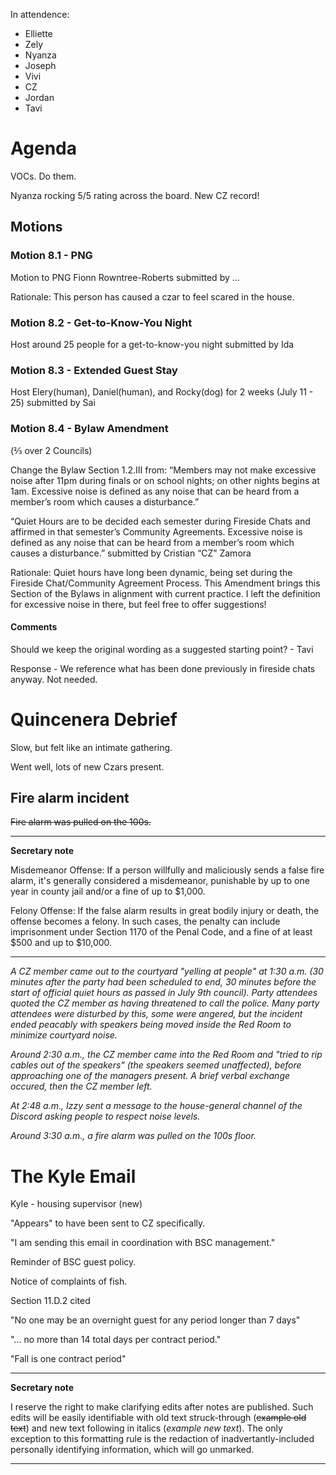 In attendence:
 - Elliette
 - Zely
 - Nyanza
 - Joseph
 - Vivi
 - CZ
 - Jordan
 - Tavi

# Agenda

VOCs. Do them.

Nyanza rocking 5/5 rating across the board. New CZ record!

## Motions

### Motion 8.1 - PNG

Motion to PNG Fionn Rowntree-Roberts submitted by … 

Rationale: This person has caused a czar to feel scared in the house.

### Motion 8.2 - Get-to-Know-You Night

Host around 25 people for a get-to-know-you night submitted by Ida 

### Motion 8.3 - Extended Guest Stay

Host Elery(human), Daniel(human), and Rocky(dog) for 2 weeks (July 11 - 25) submitted by Sai

### Motion 8.4 - Bylaw Amendment

(⅔ over 2 Councils)

Change the Bylaw Section 1.2.III from: 
“Members may not make excessive noise after 11pm during finals or on school nights; on other nights  begins at 1am. Excessive noise is defined as any noise that can be heard from a member’s room which causes a disturbance.” 

 “Quiet Hours are to be decided each semester during Fireside Chats and affirmed in that semester’s Community Agreements. Excessive noise is defined as any noise that can be heard from a member’s room which causes a disturbance.”  submitted by Cristian “CZ” Zamora 

Rationale: Quiet hours have long been dynamic, being set during the Fireside Chat/Community Agreement Process. This Amendment brings this Section of the Bylaws in alignment with current practice. I left the definition for excessive noise in there, but feel free to offer suggestions!

#### Comments

Should we keep the original wording as a suggested starting point? - Tavi

Response - We reference what has been done previously in fireside chats anyway. Not needed.

# Quincenera Debrief

Slow, but felt like an intimate gathering.

Went well, lots of new Czars present.

## Fire alarm incident

~~Fire alarm was pulled on the 100s.~~

---

**Secretary note**

Misdemeanor Offense: If a person willfully and maliciously sends a false fire alarm, it's generally considered a misdemeanor, punishable by up to one year in county jail and/or a fine of up to $1,000. 

Felony Offense: If the false alarm results in great bodily injury or death, the offense becomes a felony. In such cases, the penalty can include imprisonment under Section 1170 of the Penal Code, and a fine of at least $500 and up to $10,000. 

---

*A CZ member came out to the courtyard "yelling at people" at 1:30 a.m. (30 minutes after the party had been scheduled to end, 30 minutes before the start of official quiet hours as passed in July 9th council). Party attendees quoted the CZ member as having threatened to call the police. Many party attendees were disturbed by this, some were angered, but the incident ended peacably with speakers being moved inside the Red Room to minimize courtyard noise.*

*Around 2:30 a.m., the CZ member came into the Red Room and "tried to rip cables out of the speakers" (the speakers seemed unaffected), before approaching one of the managers present. A brief verbal exchange occured, then the CZ member left.*

*At 2:48 a.m., Izzy sent a message to the house-general channel of the Discord asking people to respect noise levels.*

*Around 3:30 a.m., a fire alarm was pulled on the 100s floor.*

# The Kyle Email

Kyle - housing supervisor (new)

"Appears" to have been sent to CZ specifically.

"I am sending this email in coordination with BSC management."

Reminder of BSC guest policy.

Notice of complaints of fish.

Section 11.D.2 cited

"No one may be an overnight guest for any period longer than 7 days"

"... no more than 14 total days per contract period."

"Fall is one contract period"

---

**Secretary note**

I reserve the right to make clarifying edits after notes are published. Such edits will be easily identifiable with old text struck-through (~~example old text~~) and new text following in italics (*example new text*). The only exception to this formatting rule is the redaction of inadvertantly-included personally identifying information, which will go unmarked.

---
